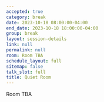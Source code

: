 ```yaml
---
accepted: true
category: break
date: 2023-10-18 08:00:00-04:00
end_date: 2023-10-18 18:00:00-04:00
group: break
layout: session-details
link: null
permalink: null
room: Room TBA
schedule_layout: full
sitemap: false
talk_slot: full
title: Quiet Room
---
```


Room TBA
